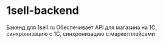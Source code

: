 # 1sell-backend
Бэкенд для 1sell.ru Обеспечивает API для магазина на 1С, синхронизацию с 1С, синхронизацию с маркетплейсами
